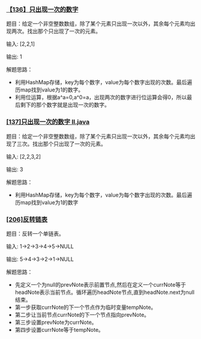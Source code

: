### [【136】只出现一次的数字]()

题目：给定一个非空整数数组，除了某个元素只出现一次以外，其余每个元素均出现两次。找出那个只出现了一次的元素。

输入: [2,2,1]

输出: 1

解题思路：
- 利用HashMap存储，key为每个数字，value为每个数字出现的次数。最后遍历map找到value为1的数字。
- 利用位运算，根据a^a=0,a^0=a，出现两次的数字进行位运算会得0，所以最后剩下的那个数字就是出现一次的数字。

### [[137]只出现一次的数字 II.java]()

题目：给定一个非空整数数组，除了某个元素只出现一次以外，其余每个元素均出现了三次。找出那个只出现了一次的元素。

输入: [2,2,3,2]

输出: 3

解题思路：
- 利用HashMap存储，key为每个数字，value为每个数字出现的次数。最后遍历map找到value为1的数字

### [[206]反转链表]()

题目：反转一个单链表。

输入: 1->2->3->4->5->NULL

输出: 5->4->3->2->1->NULL

解题思路：
- 先定义一个为null的prevNote表示前置节点,然后在定义一个currNote等于headNote表示当前节点。循环遍历headNote节点,直到headNote.next为null结束。
- 第一步获取currNote的下一个节点作为临时变量tempNote。
- 第二步让当前节点currNote的下一个节点指向prevNote。
- 第三步设置prevNote为currNote。
- 第四步设置currNote等于tempNote。